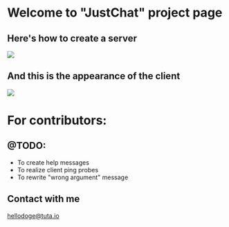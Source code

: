 ﻿# Welcome to "JustChat" project page

## Here's how to create a server
![](https://pp.userapi.com/c849220/v849220151/153643/vnLRRATjVHA.jpg)

## And this is the appearance of the client
![](https://pp.userapi.com/c849220/v849220151/15364b/IM1rYyADjFQ.jpg)
# For contributors:

## @TODO:

- To create help messages
- To realize client ping probes
- To rewrite "wrong argument" message

## Contact with me
hellodoge@tuta.io

